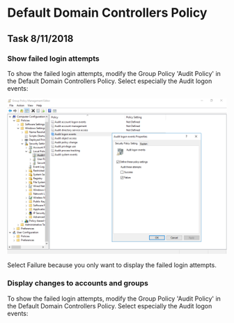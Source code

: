 # Default Domain Controllers Policy

## Task 8/11/2018

### Show failed login attempts

To show the failed login attempts, modify the Group Policy 'Audit Policy' in the Default Domain Controllers Policy. Select especially the Audit logon events:

![](../../.gitbook/assets/failure-audit-logon-events.PNG)

Select Failure because you only want to display the failed login attempts.

### Display changes to accounts and groups

To show the failed login attempts, modify the Group Policy 'Audit Policy' in the Default Domain Controllers Policy. Select especially the Audit logon events:

